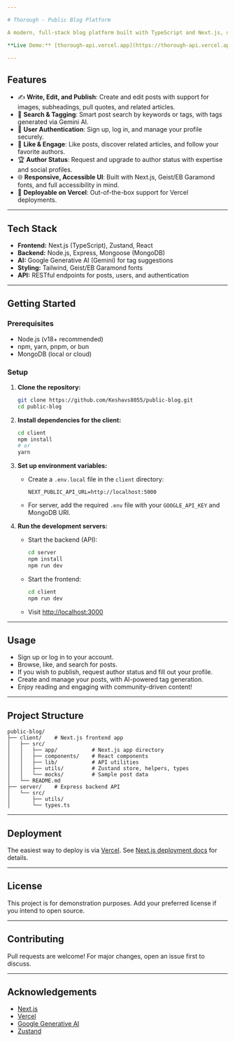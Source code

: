 ```yaml
---

# Thorough - Public Blog Platform

A modern, full-stack blog platform built with TypeScript and Next.js, designed to empower independent writers, citizen journalists, and readers to create, share, and engage with authentic stories and reporting.

**Live Demo:** [thorough-api.vercel.app](https://thorough-api.vercel.app)

---
```


## Features

- ✍️ **Write, Edit, and Publish**: Create and edit posts with support for images, subheadings, pull quotes, and related articles.
- 🔎 **Search & Tagging**: Smart post search by keywords or tags, with tags generated via Gemini AI.
- 👥 **User Authentication**: Sign up, log in, and manage your profile securely.
- 📰 **Like & Engage**: Like posts, discover related articles, and follow your favorite authors.
- 🏆 **Author Status**: Request and upgrade to author status with expertise and social profiles.
- 🌐 **Responsive, Accessible UI**: Built with Next.js, Geist/EB Garamond fonts, and full accessibility in mind.
- 🚀 **Deployable on Vercel**: Out-of-the-box support for Vercel deployments.

---

## Tech Stack

- **Frontend:** Next.js (TypeScript), Zustand, React
- **Backend:** Node.js, Express, Mongoose (MongoDB)
- **AI:** Google Generative AI (Gemini) for tag suggestions
- **Styling:** Tailwind, Geist/EB Garamond fonts
- **API:** RESTful endpoints for posts, users, and authentication

---

## Getting Started

### Prerequisites

- Node.js (v18+ recommended)
- npm, yarn, pnpm, or bun
- MongoDB (local or cloud)

### Setup

1. **Clone the repository:**
   ```bash
   git clone https://github.com/Keshavs8055/public-blog.git
   cd public-blog
   ```

2. **Install dependencies for the client:**
   ```bash
   cd client
   npm install
   # or
   yarn
   ```

3. **Set up environment variables:**
   - Create a `.env.local` file in the `client` directory:
     ```
     NEXT_PUBLIC_API_URL=http://localhost:5000
     ```
   - For server, add the required `.env` file with your `GOOGLE_API_KEY` and MongoDB URI.

4. **Run the development servers:**
   - Start the backend (API):
     ```bash
     cd server
     npm install
     npm run dev
     ```
   - Start the frontend:
     ```bash
     cd client
     npm run dev
     ```
   - Visit [http://localhost:3000](http://localhost:3000)

---

## Usage

- Sign up or log in to your account.
- Browse, like, and search for posts.
- If you wish to publish, request author status and fill out your profile.
- Create and manage your posts, with AI-powered tag generation.
- Enjoy reading and engaging with community-driven content!

---

## Project Structure

```
public-blog/
├── client/    # Next.js frontend app
│   ├── src/
│   │   ├── app/           # Next.js app directory
│   │   ├── components/    # React components
│   │   ├── lib/           # API utilities
│   │   ├── utils/         # Zustand store, helpers, types
│   │   └── mocks/         # Sample post data
│   └── README.md
├── server/    # Express backend API
│   └── src/
│       ├── utils/
│       └── types.ts
```

---

## Deployment

The easiest way to deploy is via [Vercel](https://vercel.com/new?utm_medium=default-template&filter=next.js&utm_source=create-next-app&utm_campaign=create-next-app-readme). See [Next.js deployment docs](https://nextjs.org/docs/app/building-your-application/deploying) for details.

---

## License

This project is for demonstration purposes. Add your preferred license if you intend to open source.

---

## Contributing

Pull requests are welcome! For major changes, open an issue first to discuss.

---

## Acknowledgements

- [Next.js](https://nextjs.org/)
- [Vercel](https://vercel.com/)
- [Google Generative AI](https://ai.google/discover/generativeai)
- [Zustand](https://zustand-demo.pmnd.rs/)
